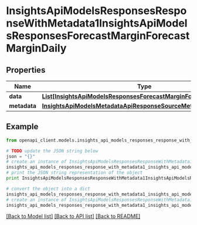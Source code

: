 # InsightsApiModelsResponsesResponseWithMetadata1InsightsApiModelsResponsesForecastMarginForecastMarginDaily


## Properties
Name | Type | Description | Notes
------------ | ------------- | ------------- | -------------
**data** | [**List[InsightsApiModelsResponsesForecastMarginForecastMarginDaily]**](InsightsApiModelsResponsesForecastMarginForecastMarginDaily.md) |  | [optional] 
**metadata** | [**InsightsApiModelsMetadataApiResponseSourceMetadata**](InsightsApiModelsMetadataApiResponseSourceMetadata.md) |  | [optional] 

## Example

```python
from openapi_client.models.insights_api_models_responses_response_with_metadata1_insights_api_models_responses_forecast_margin_forecast_margin_daily import InsightsApiModelsResponsesResponseWithMetadata1InsightsApiModelsResponsesForecastMarginForecastMarginDaily

# TODO update the JSON string below
json = "{}"
# create an instance of InsightsApiModelsResponsesResponseWithMetadata1InsightsApiModelsResponsesForecastMarginForecastMarginDaily from a JSON string
insights_api_models_responses_response_with_metadata1_insights_api_models_responses_forecast_margin_forecast_margin_daily_instance = InsightsApiModelsResponsesResponseWithMetadata1InsightsApiModelsResponsesForecastMarginForecastMarginDaily.from_json(json)
# print the JSON string representation of the object
print InsightsApiModelsResponsesResponseWithMetadata1InsightsApiModelsResponsesForecastMarginForecastMarginDaily.to_json()

# convert the object into a dict
insights_api_models_responses_response_with_metadata1_insights_api_models_responses_forecast_margin_forecast_margin_daily_dict = insights_api_models_responses_response_with_metadata1_insights_api_models_responses_forecast_margin_forecast_margin_daily_instance.to_dict()
# create an instance of InsightsApiModelsResponsesResponseWithMetadata1InsightsApiModelsResponsesForecastMarginForecastMarginDaily from a dict
insights_api_models_responses_response_with_metadata1_insights_api_models_responses_forecast_margin_forecast_margin_daily_form_dict = insights_api_models_responses_response_with_metadata1_insights_api_models_responses_forecast_margin_forecast_margin_daily.from_dict(insights_api_models_responses_response_with_metadata1_insights_api_models_responses_forecast_margin_forecast_margin_daily_dict)
```
[[Back to Model list]](../README.md#documentation-for-models) [[Back to API list]](../README.md#documentation-for-api-endpoints) [[Back to README]](../README.md)


